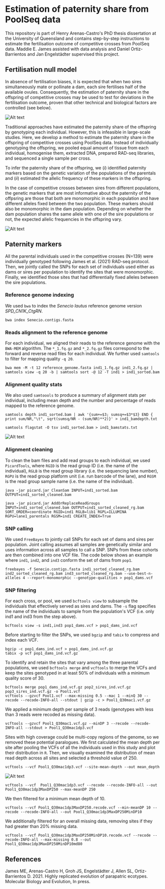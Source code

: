 # Estimation of paternity share from PoolSeq data

This repository is part of Henry Arenas-Castro's PhD thesis dissertation at the University of Queensland and contains step-by-step instructions to estimate the fertilisation outcome of competitive crosses from PoolSeq data. Maddie E. James assisted with data analysis and Daniel Ortiz-Barrientos and Jan Engelstädter supervised this project.

## Fertilisation null model

In absence of fertilisation biases, it is expected that when two sires simultaneously mate or pollinate a dam, each sire fertilises half of the available ovules. Consequently, the estimation of paternity share in the offspring of competitive crosses may be used to test for deviations in the fertilisation outcome, proven that other technical and biological factors are controlled (see below).

![Alt text](Figures/Figure_FertilisationBias.png?raw=true "Title")

Traditional approaches have estimated the paternity share of the offspring by genotyping each individual. However, this is infeasible in large-scale studies. Here, we develop a method to estimate the paternity share in the offspring of competitive crosses using PoolSeq data. Instead of individually genotyping the offspring, we pooled equal amount of tissue from each individual, homogenise them, extracted DNA, prepared RAD-seq libraries, and sequenced a single sample per cross.

To infer the paternity share of the offspring, we (*i*) identified paternity markers based on the genetic variation of the populations of the parentals and (*ii*) estimated the allelic frequency of these markers in the offspring. 

In the case of competitive crosses between sires from different populations, the genetic markers that are most informative about the paternity of the offpsring are those that both are monomorphic in each population and have different alleles fixed between the two population. These markers should also be monomorphic in the dam population. Depending on whether the dam population shares the same allele with one of the sire populations or not, the expected allelic frequencies in the offspring vary.

![Alt text](Figures/Figure_DiagramPaternityMarkers.png?raw=true "Title")

## Paternity markers

All the parental individuals used in the competitive crosses (N=139) were individually genotyped following James et al. (2021) RAD-seq protocol. Then, we jointly called the SNPs for each set of individuals used either as dams or sires per population to identify the sites that were monomorphic. Finally, we identified those sites that had differentially fixed alleles between the sire populations.

### Reference genome indexing

We used ```bwa``` to index the *Senecio lautus* reference genome version *SPD_CN1K_CtgRN*.

```
bwa index Senecio.contigs.fasta
```

### Reads alignment to the reference genome

For each individual, we aligned their reads to the reference genome with the ```BWA-MEM``` algorithm. The ```*_1.fq.gz``` and ```*_2.fq.gz``` files correspond to the forward and reverse read files for each individual. We further used ```samtools``` to filter for mapping quality ```-q 20```.

```
bwa mem -M -t 12 reference_genome.fasta ind1_1.fq.gz ind1_2.fq.gz | samtools view -q 20 -b | samtools sort -@ 12 -T ind1 > ind1_sorted.bam
```

### Alignment quality stats

We also used ```samtoools``` to produce a summary of alignment stats per individual, including mean depth and the number and percentage of reads mapped to the reference genome.

```
samtools depth ind1_sorted.bam | awk '{sum+=$3; sumsq+=$3*$3} END { print sum/NR,"\t", sqrt(sumsq/NR - (sum/NR)**2)}' > ind1_bamdepth.txt
```

```
samtools flagstat -O tsv ind1_sorted.bam > ind1_bamstats.txt
```

![Alt text](Figures/Figure_SummaryStats.png?raw=true "Title")

### Alignment cleaning

To clean the bam files and add read groups to each individual, we used ```PicardTools```, where ```RGID``` is the read group ID (i.e. the name of the individual), ```RGLB``` is the read group library (i.e. the sequencing lane number), ```RGPU``` is the read group platform unit (i.e. run barcode of the lane), and ```RGSM``` is the read group sample name (i.e. the name of the individual).

```
java -jar picard.jar CleanSam INPUT=ind1_sorted.bam OUTPUT=ind1_sorted_cleaned.bam
```

```
java -jar picard.jar AddOrReplaceReadGroups INPUT=ind1_sorted_cleaned.bam OUTPUT=ind1_sorted_cleaned_rg.bam SORT_ORDER=coordinate RGID=ind1 RGLB=lib1 RGPL=ILLUMINA RGPU=lane1_parentals RGSM=ind1 CREATE_INDEX=True
```

### SNP calling

We used ```FreeBayes``` to jointly call SNPs for each set of dams and sires per population. Joint calling assumes all samples are genetically similar and uses information across all samples to call a SNP. SNPs from these cohorts are then combined into one VCF file. The code below shows an example where ```ind1```, ```ind2```, and ```ind3``` conform the set of dams from ```pop1```.

```
freebayes -f Senecio.contigs.fasta ind1_sorted_cleaned_rg.bam ind2_sorted_cleaned_rg.bam ind3_sorted_cleaned_rg.bam --use-best-n-alleles 4 --report-monomorphic --genotype-qualities > pop1_dams.vcf
```

### SNP filtering

For each cross, or pool, we used ```bcftools view``` to subsample the individuals that effectively served as sires and dams. The ```-s``` flag specifies the name of the individuals to sample from the population's VCF (i.e. only ind1 and ind3 from the step above).

```
bcftools view -s ind1,ind3 pop1_dams.vcf > pop1_dams_ind.vcf
```

Before starting to filter the SNPs, we used ```bgzip``` and ```tabix``` to compress and index each VCF.

```
bgzip -c pop1_dams_ind.vcf > pop1_dams_ind.vcf.gz
tabix -p vcf pop1_dams_ind.vcf.gz
```

To identify and retain the sites that vary among the three parental populations, we used ```bcftools merge``` and ```vcftools``` to merge the VCFs and keep the sites genotyped in at least 50% of individuals with a minimum quality score of 30.

```
bcftools merge pop1_dams_ind.vcf.gz pop2_sires_ind.vcf.gz pop3_sires_ind.vcf.gz -o Pool1.vcf
vcftools --gzvcf Pool1.vcf --max-missing 0.5 --mac 1 --minQ 30 --recode --recode-INFO-all --stdout | gzip -c > Pool1_Q30mac1.vcf.gz
```

We applied a minimum depth per sample of 3 reads (genotypes with less than 3 reads were recoded as missing data).

```
vcftools --gzvcf Pool1_Q30mac1.vcf.gz --minDP 3 --recode --recode-INFO-all --stdout > Pool1_Q30mac1dp3.vcf
```

Sites with high coverage could be multi-copy regions of the genome, so we removed these potential paralogues. We first calculated the mean depth per site after pooling the VCFs of all the individuals used in this study and plot their distribution in ```R```. Then, we visually examined the distribution of mean read depth across all sites and selected a threshold value of 250.

```
vcftools --vcf Pool1_Q30mac1dp3.vcf --site-mean-depth --out mean_depth
```

![Alt text](Figures/Figure_MeanReadDepth.png?raw=true "Title")

```
vcftools --vcf  Pool1_Q30mac1dp3.vcf --recode --recode-INFO-all --out Pool1_Q30mac1dp3MaxDP250 --max-meanDP 250
```

We then filtered for a minimum mean depth of 10.

```
vcftools --vcf Pool1_Q30mac1dp3MaxDP250.recode.vcf --min-meanDP 10 --recode --recode-INFO-all --out Pool1_Q30mac1dp3MaxDP250MinDP10
```

We additionally filtered for an overall missing data, removing sites if they had greater than 20% missing data.

```
vcftools --vcf Pool1_Q30mac1dp3MaxDP250MinDP10.recode.vcf --recode --recode-INFO-all --max-missing 0.8 --out Pool1_Q30mac1dp3MaxDP250MinDP10md80
```







## References

James ME, Arenas-Castro H, Groh JS, Engelstädter J, Allen SL, Ortiz-Barrientos D. 2021. Highly replicated evolution of parapatric ecotypes. Molecular Biology and Evolution, In press.
